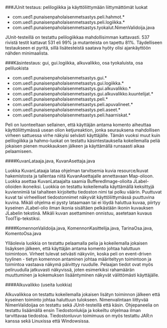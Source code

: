 ###JUnit testaus: pelilogiikka ja käyttöliittymään liittymättömät luokat
- com.ued1.punaisenpaholaisenmetsastys.peli.hahmot.*
- com.ued1.punaisenpaholaisenmetsastys.peli.logiikka.*
- com.ued1.punaisenpaholaisenmetsastys.tyokalut.NimenValidoija.java

JUnit-testeillä on testattu pelilogiikkaa mahdollisimman kattavasti. 537 rivistä testit kattavat 531 eli 99% ja mutanteista on tapettu 81%. Täydelliseen testaukseen ei pyritä, sillä lisätesteistä saatava hyöty olisi ajankäyttöön nähden minimaalista.

###Käsintestaus: gui, gui.logiikka, alkuvalikko, osa tyokaluista, osa peliluokista
- com.ued1.punaisenpaholaisenmetsastys.gui.*
- com.ued1.punaisenpaholaisenmetsastys.gui.logiikka.*
- com.ued1.punaisenpaholaisenmetsastys.gui.alkuvalikko.*
- com.ued1.punaisenpaholaisenmetsastys.gui.alkuvalikko.kuuntelijat.*
- com.ued1.punaisenpaholaisenmetsastys.peli.*
- com.ued1.punaisenpaholaisenmetsastys.peli.apuvalineet.*
- com.ued1.punaisenpaholaisenmetsastys.peli.aseet.*
- com.ued1.punaisenpaholaisenmetsastys.peli.haarniskat.*

Peli on luonteeltaan sellainen, että käyttäjän antama komento aiheuttaa käyttöliittymässä usean olion ketjureaktion, jonka seurauksena mahdollisen virheen sattuessa virhe näkyisi selvästi käyttäjälle. Tämän vuoksi muut kuin pelilogiikka ja hahmo-luokat on testattu käsintestauksella kokeilemalla peliä jokaisen pienen muokkauksen jälkeen ja käyttämällä runsaasti aikaa pelaamiseen.

####KuvanLataaja.java, KuvanAsettaja.java

Luokka KuvanLataaja lataa ohjelman tarvitsemia kuvia resource/kuvat hakemistosta ja tallentaa niitä KuvanAsettajalle annettavaan Map-olioon. Luokka asettaa KuvanLataajalta saamia BufferedImage-olioita JLabel-olioiden ikoneiksi. Luokkia on testattu kokeilemalla käyttämällä keksittyjä kuviennimiä tai tahalteen kirjoitettu tiedoston nimi tai polku väärin. Puuttuvat kuvat tai virheelliset tiedostonnimet näkyvät käyttöliittymässä puuttuvina kuvina. Mikäli ohjelma ei pysty lataamaan tai ei löydä haluttua kuvaa, piirtyy kyseinen JLabel-olio ilman ikonia sisältäen pelkästään ikonin kuvauksen JLabelin tekstinä. Mikäli kuvan asettaminen onnistuu, asetetaan kuvaus ToolTip-tekstiksi.

####KomennonValidoija.java, KomennonKasittelija.java, TarinaOsa.java, KomentoOsa.java

Ylläolevia luokkia on testattu pelaamalla pelia ja kokeilemalla jokaisen lisäyksen jälkeen, että käyttäjän antama komento johtaa haluttuun toimintoon. Virheet tulevat selvästi näkyviin, koska peli on event-driven tyylinen - tietyn komennon antaminen johtaa määriteltyyn toimintoon ja toimintoa vastaava näkymä päivittyy ruudulle. Pelaajan tiedot ovat myös peliruudulla jatkuvasti näkyvissä, joten esimerkiksi rahamäärän muuttuminen ja kokemuksen lisääntyminen näkyvät välittömästi käyttäjälle.

####Alkuvalikko (useita luokkia)

Alkuvalikkoa on testattu kokeilemalla jokaisen lisätyn toiminnon jälkeen että kyseinen toiminto johtaa haluttuun tulokseen. Nimenvalintaan liittyvää NimenValidoijaa on testattu sekä JUnit-testeillä että käsin. Ohjepaneelia on testattu lisäämällä ensin Tiedostonlukija ja kokeiltu ohjelmaa ilman tarvittavaa tiedostoa. Tiedostonluvun toimimuus on myös testattu JAR:n kanssa sekä Linuxissa että Windowsissa.


